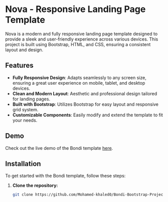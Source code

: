# Nova - Responsive Landing Page Template

Nova is a modern and fully responsive landing page template designed to provide a sleek and user-friendly experience across various devices. This project is built using Bootstrap, HTML, and CSS, ensuring a consistent layout and design.

## Features

- **Fully Responsive Design**: Adapts seamlessly to any screen size, ensuring a great user experience on mobile, tablet, and desktop devices.
- **Clean and Modern Layout**: Aesthetic and professional design tailored for landing pages.
- **Built with Bootstrap**: Utilizes Bootstrap for easy layout and responsive grid system.
- **Customizable Components**: Easily modify and extend the template to fit your needs.

## Demo

Check out the live demo of the Bondi template [here](https://mohamed-khaled0.github.io/Bondi-Bootstrap-Project/).

## Installation

To get started with the Bondi template, follow these steps:

1. **Clone the repository:**
   ```bash
   git clone https://github.com/Mohamed-khaled0/Bondi-Bootstrap-Project.git
